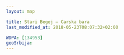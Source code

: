 ```yaml
---
layout: map

title: Stari Begej – Carska bara
last_modified_at: 2018-05-23T08:07:32+02:00

WDPA: [134953]
geoSrbija:
---
```

